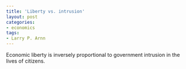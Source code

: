 ```yaml
---
title: 'Liberty vs. intrusion'
layout: post
categories:
- economics
tags:
- Larry P. Arnn
---
```


Economic liberty is inversely proportional to government intrusion in the lives of citizens.